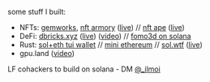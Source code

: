 some stuff I built:

- NFTs: [gemworks](https://github.com/gemworks/), [nft armory](https://github.com/ilmoi/nft-armory) ([live](http://nftarmory.me/)) // [nft ape](https://github.com/ilmoi/nftape.me) ([live](https://nftape.me/))
- DeFi: [dbricks.xyz](https://github.com/dbricks-xyz/) ([live](http://dbricks.xyz/)) ([video](https://www.youtube.com/watch?v=mT5pMV-I688)) // [fomo3d on solana](https://github.com/ilmoi/solana_fomo3d)
- Rust: [sol+eth tui wallet](https://github.com/ilmoi/degen-wallet) // [mini ethereum](https://github.com/ilmoi/rebuild-ethereum-in-rust) // [sol.wtf](https://github.com/ilmoi/sol_wtf) ([live](https://sol.wtf/)) 
- gpu.land ([video](https://www.youtube.com/watch?v=yR6BbMJlDAM))

LF cohackers to build on solana - DM [@_ilmoi](https://twitter.com/_ilmoi)
